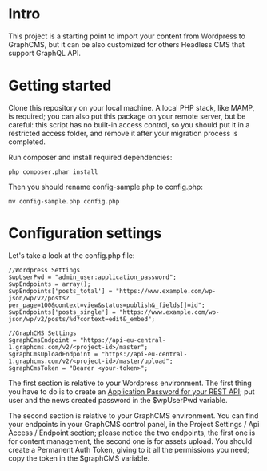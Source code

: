 # Intro
This project is a starting point to import your content from Wordpress to GraphCMS, but it can be also customized for others Headless CMS that support GraphQL API.

# Getting started
Clone this repository on your local machine.
A local PHP stack, like MAMP, is required; you can also put this package on your remote server, but be careful: this script has no built-in access control, so you should put it in a restricted access folder, and remove it after your migration process is completed.

Run composer and install required dependencies:
```
php composer.phar install
```
Then you should rename config-sample.php to config.php:
```
mv config-sample.php config.php
```

# Configuration settings
Let's take a look at the config.php file:
```
//Wordpress Settings
$wpUserPwd = "admin_user:application_password";
$wpEndpoints = array();
$wpEndpoints['posts_total'] = "https://www.example.com/wp-json/wp/v2/posts?per_page=100&context=view&status=publish&_fields[]=id";
$wpEndpoints['posts_single'] = "https://www.example.com/wp-json/wp/v2/posts/%d?context=edit&_embed";

//GraphCMS Settings
$graphCmsEndpoint = "https://api-eu-central-1.graphcms.com/v2/<project-id>/master";
$graphCmsUploadEndpoint = "https://api-eu-central-1.graphcms.com/v2/<project-id>/master/upload";
$graphCmsToken = "Bearer <your-token>";
```
The first section is relative to your Wordpress environment.
The first thing you have to do is to create an [Application Password for your REST API](https://artisansweb.net/how-to-use-application-passwords-in-wordpress-for-rest-api-authentication/); put user and the news created password in the $wpUserPwd variable.

The second section is relative to your GraphCMS environment.
You can find your endpoints in your GraphCMS control panel, in the Project Settings / Api Access / Endpoint section; please notice the two endpoints, the first one is for content management, the second one is for assets upload.
You should create a Permanent Auth Token, giving to it all the permissions you need; copy the token in the $graphCMS variable.